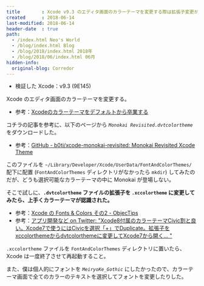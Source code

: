 ```yaml
---
title        : Xcode v9.3 のエディタ画面のカラーテーマを変更する際は拡張子変更が必要みたい
created      : 2018-06-14
last-modified: 2018-06-14
header-date  : true
path:
  - /index.html Neo's World
  - /blog/index.html Blog
  - /blog/2018/index.html 2018年
  - /blog/2018/06/index.html 06月
hidden-info:
  original-blog: Corredor
---
```


- 検証した Xcode：v9.3 (9E145)

Xcode のエディタ画面のカラーテーマを変更する。

- 参考：[Xcodeのカラーテーマをデフォルトから卒業する](https://qiita.com/shiba1014/items/dec0faa46163ef9a2c5f#monokai)

コチラの記事を参考に、以下のページから _`Monokai Revisited.dvtcolortheme`_ をダウンロードした。

- 参考：[GitHub - b0ti/xcode-monokai-revisited: Monokai Revisited Xcode Theme](https://github.com/b0ti/xcode-monokai-revisited)

このファイルを `~/Library/Developer/Xcode/UserData/FontAndColorThemes/` 配下に配置 (`FontAndColorThemes` ディレクトリがなかったら `mkdir`) してみたのだが、どうも選択可能なカラーテーマの中に Monokai が登場しない。

そこで試しに、**`.dvtcolortheme` ファイルの拡張子を `.xccolortheme` に変更してみたら、上手くカラーテーマが認識された。**

- 参考：[Xcode の Fonts & Colors その2 - ObjecTips](http://koze.hatenablog.jp/entry/2015/05/08/000000)
- 参考：[アプリ開発など on Twitter: "Xcode8付属のカラーテーマCivic割と良い。Xcode7で使うにはCivicを選択「+」でDuplicate。拡張子をxccolorthemeからdvtcolorthemeに変更してXcode7から開く… "](https://twitter.com/shu_dev/status/744352333505527808)

`.xccolortheme` ファイルを `FontAndColorThemes` ディレクトリに置いたら、Xcode は一度終了させて再起動すること。

また、僕は個人的にフォントを *`MeiryoKe_Gothic`* にしたかったので、カラーテーマ画面で全てのカラーのテキストを選択してフォントを変更したりした。
